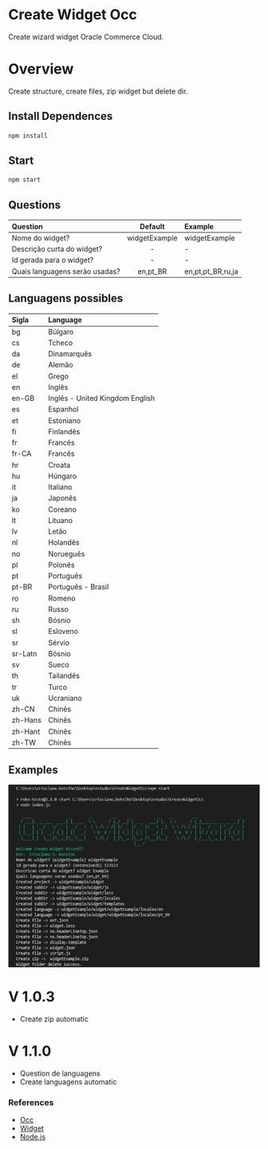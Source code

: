 # Create Widget Occ

Create wizard widget Oracle Commerce Cloud.

# Overview
Create structure, create files, zip widget but delete dir.

## Install Dependences

~~~javascript
npm install
~~~
## Start
~~~javascript
npm start
~~~

## Questions

| Question                      | Default       | Example            |
| :----------------             | :-------:     |:---------------    |
| Nome do widget?               | widgetExample | widgetExample      |
| Descrição curta do widget?    | -             | -                  |
| Id gerada para o widget?      | -             | -                  |
| Quais languagens serão usadas?| en,pt_BR      | en,pt,pt_BR,ru,ja  |

## Languagens possibles

| Sigla        | Language                           |
| :------------| :-------                           |
| bg           | Búlgaro                            |
| cs           | Tcheco                             |
| da           | Dinamarquês                        |
| de           | Alemão                             |
| el           | Grego                              |
| en           | Inglês                             |
| en-GB        | Inglês - United Kingdom English    |
| es           | Espanhol                           |
| et           | Estoniano                          |
| fi           | Finlandês                          |
| fr           | Francês                            |
| fr-CA        | Francês                            |
| hr           | Croata                             |
| hu           | Húngaro                            |
| it           | Italiano                           |
| ja           | Japonês                            |
| ko           | Coreano                            |
| lt           | Lituano                            |
| lv           | Letão                              |
| nl           | Holandês                           |
| no           | Norueguês                          |
| pl           | Polonês                            |
| pt           | Português                          |
| pt-BR        | Português - Brasil                 |
| ro           | Romeno                             |
| ru           | Russo                              |
| sh           | Bósnio                             |
| sl           | Esloveno                           |
| sr           | Sérvio                             |
| sr-Latn      | Bósnio                             |
| sv           | Sueco                              |
| th           | Tailandês                          |
| tr           | Turco                              |
| uk           | Ucraniano                          |
| zh-CN        | Chinês                             |
| zh-Hans      | Chinês                             |
| zh-Hant      | Chinês                             |
| zh-TW        | Chinês                             |

## Examples

![Example create widget wizard](./images/overview.png)

# V 1.0.3

* Create zip automatic

# V 1.1.0

* Question de languagens
* Create languagens automatic

### References
* [Occ](https://docs.oracle.com/en/)
* [Widget](https://docs.oracle.com/cd/E93106_01/Cloud.18A/WidgetDev/html/s0301createawidget01.html)
* [Node.js](https://nodejs.org)
